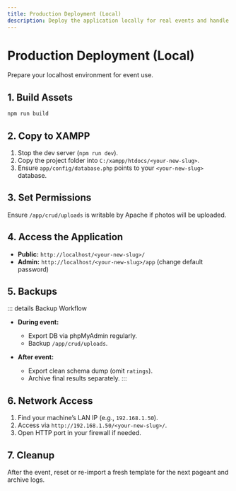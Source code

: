 ```yaml
---
title: Production Deployment (Local)
description: Deploy the application locally for real events and handle backups.
---
```


# Production Deployment (Local)

Prepare your localhost environment for event use.

## 1. Build Assets

```bash
npm run build
```

## 2. Copy to XAMPP

1. Stop the dev server (`npm run dev`).
2. Copy the project folder into `C:/xampp/htdocs/<your-new-slug>`.
3. Ensure `app/config/database.php` points to your `<your-new-slug>` database.

## 3. Set Permissions

Ensure `/app/crud/uploads` is writable by Apache if photos will be uploaded.

## 4. Access the Application

* **Public:**  `http://localhost/<your-new-slug>/`
* **Admin:**   `http://localhost/<your-new-slug>/app` (change default password)

## 5. Backups

::: details Backup Workflow

* **During event:**

  * Export DB via phpMyAdmin regularly.
  * Backup `/app/crud/uploads`.
* **After event:**

  * Export clean schema dump (omit `ratings`).
  * Archive final results separately.
:::

## 6. Network Access 

1. Find your machine’s LAN IP (e.g., `192.168.1.50`).
2. Access via `http://192.168.1.50/<your-new-slug>/`.
3. Open HTTP port in your firewall if needed.

## 7. Cleanup

After the event, reset or re-import a fresh template for the next pageant and archive logs.